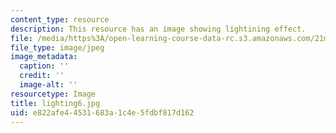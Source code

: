 ```yaml
---
content_type: resource
description: This resource has an image showing lightining effect.
file: /media/https%3A/open-learning-course-data-rc.s3.amazonaws.com/21m-873-theater-arts-topics-fall-2004-january-iap-2005/e822afe44531683a1c4e5fdbf817d162_lighting6.jpg
file_type: image/jpeg
image_metadata:
  caption: ''
  credit: ''
  image-alt: ''
resourcetype: Image
title: lighting6.jpg
uid: e822afe4-4531-683a-1c4e-5fdbf817d162
---
```

